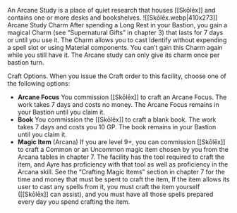 An Arcane Study is a place of quiet research that houses [[Skōlēx]] and contains one or more desks and bookshelves.
![[Skōlēx.webp|410x273]]
Arcane Study Charm After spending a Long Rest in your Bastion, you gain a magical Charm (see “Supernatural Gifts” in chapter 3) that lasts for 7 days or until you use it. The Charm allows you to cast Identify without expending a spell slot or using Material components. You can’t gain this Charm again while you still have it. The Arcane study can only give its charm once per bastion turn.

Craft Options. When you issue the Craft order to this facility, choose one of the following options:

- **Arcane Focus** You commission [[Skōlēx]] to craft an Arcane Focus. The work takes 7 days and costs no money. The Arcane Focus remains in your Bastion until you claim it.
- **Book** You commission the [[Skōlēx]] to craft a blank book. The work takes 7 days and costs you 10 GP. The book remains in your Bastion until you claim it.
- **Magic Item** (Arcana) If you are level 9+, you can commission [[Skōlēx]] to craft a Common or an Uncommon magic item chosen by you from the Arcana tables in chapter 7. The facility has the tool required to craft the item, and Ayre has proficiency with that tool as well as proficiency in the Arcana skill. See the “Crafting Magic Items” section in chapter 7 for the time and money that must be spent to craft the item, If the item allows its user to cast any spells from it, you must craft the item yourself ([[Skōlēx]] can assist), and you must have all those spells prepared every day you spend crafting the item.

